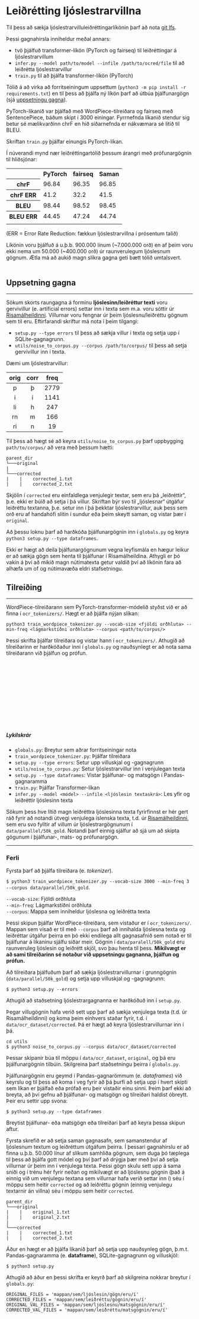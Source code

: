 # Leiðrétting ljóslestrarvillna

Til þess að sækja ljóslestrarvilluleiðréttingarlíkönin þarf að nota [git lfs](https://git-lfs.github.com/).

Þessi gagnahirsla inniheldur meðal annars:

* tvö þjálfuð transformer-líkön (PyTorch og fairseq) til leiðréttingar á ljóslestrarvillum
* `infer.py --model path/to/model --infile /path/to/ocred/file` til að leiðrétta ljóslestrarvillur
* `train.py` til að þjálfa transformer-líkön (PyTorch)

Tólið á að virka að forritseiningum uppsettum (`python3 -m pip install -r requirements.txt`) en til þess að þjálfa ný líkön þarf að útbúa þjálfunargögn (sjá [uppsetningu gagna](#uppsetning-gagna)).

PyTorch-líkanið var þjálfað með WordPiece-tilreiðara og fairseq með SentencePiece, báðum skipt í 3000 einingar. Fyrrnefnda líkanið stendur sig betur sé mælikvarðinn chrF en hið síðarnefnda er nákvæmara sé litið til BLEU.

Skriftan `train.py` þjálfar einungis PyTorch-líkan.

Í núverandi mynd nær leiðréttingartólið þessum árangri með prófunargögnin til hliðsjónar:

<table>
  <tr>
    <th></th>
    <th>PyTorch</th>
    <th>fairseq</th>
    <th>Saman</th>
  </tr>
  
  <tr>
    <th>chrF</th>
    <td>96.84</td>
    <td>96.35</td>
    <td>96.85</td>
  </tr>
  
  <tr>
    <th>chrF ERR</th>
    <td>41.2</td>
    <td>32.2</td>
    <td>41.5</td>
  </tr>
  <tr>
    <th>BLEU</th>
    <td>98.44</td>
    <td>98.52</td>
    <td>98.45</td>
    </tr>
  <tr>
    <th>BLEU ERR</th>
    <td>44.45</td>
    <td>47.24</td>
    <td>44.74</td>
  </tr>
    <tr>
    <td></td>
    <td></td>
    <td></td>
    <td></td>
  </tr>
</table>
(ERR = Error Rate Reduction: fækkun ljóslestrarvillna í prósentum talið)

<br>

Líkönin voru þjálfuð á u.þ.b. 900.000 línum (~7.000.000 orð) en af þeim voru ekki nema um 50.000 (~400.000 orð) úr raunverulegum ljóslesnum gögnum. Ætla má að aukið magn slíkra gagna geti bætt tólið umtalsvert.
<br>
<br>

## Uppsetning gagna
---
Sökum skorts raungagna á forminu **ljóslesinn/leiðréttur texti** voru gervivillur (e. artificial errors) settar inn í texta sem m.a. voru sóttir úr [Risamálheildinni](https://repository.clarin.is/repository/xmlui/handle/20.500.12537/192). Villurnar voru fengnar úr þeim ljóslesnu/leiðréttu gögnum sem til eru. Eftirfarandi skriftur má nota í þeim tilgangi:

* `setup.py --type errors` til þess að sækja villur í texta og setja upp í SQLite-gagnagrunn.
* `utils/noise_to_corpus.py --corpus /path/to/corpus/` til þess að setja gervivillur inn í texta.

Dæmi um ljóslestrarvillur:


| orig  | corr  | freq  |
| :---: | :---: | :---: |
|   p   |   þ   | 2779  |
|   i   |   í   | 1141  |
|  li   |   h   |  247  |
|  rn   |   m   |  166  |
|  ri   |   n   |  19   |

Til þess að hægt sé að keyra `utils/noise_to_corpus.py` þarf uppbygging `path/to/corpus/` að vera með þessum hætti:

```
parent_dir
└───original
|
└───corrected
|    |    corrected_1.txt
|    |    corrected_2.txt
```

Skjölin í `corrected` eru einfaldlega venjulegir textar, sem eru þá „leiðréttir“, þ.e. ekki er búið að setja í þá villur. Skriftan býr svo til „ljóslesnar“ útgáfur leiðréttu textanna, þ.e. setur inn í þá þekktar ljóslestrarvillur, auk þess sem orð eru af handahófi slitin í sundur eða þeim skeytt saman, og vistar þær í `original`.

Að þessu loknu þarf að harðkóða þjálfunargögnin inn í `globals.py` og keyra `python3 setup.py --type dataframes`.

Ekki er hægt að deila þjálfunargögnunum vegna leyfismála en hægur leikur er að sækja gögn sem henta til þjálfunar í Risamálheildina. Athygli er þó vakin á því að mikið magn nútímatexta getur valdið því að líkönin fara að alhæfa um of og nútímavæða eldri stafsetningu.



## Tilreiðing
---
WordPiece-tilreiðarann sem PyTorch-transformer-módelið styðst við er að finna í `ocr_tokenizers/`. Hægt er að þjálfa nýjan slíkan:

`python3 train_wordpiece_tokenizer.py --vocab-size <fjöldi orðhluta> --min-freq <lágmarkstíðni orðhluta> --corpus <path/to/corpus/>`

Þessi skrifta þjálfar tilreiðara og vistar hann í `ocr_tokenizers/`. Athugið að tilreiðarinn er harðkóðaður inni í `globals.py` og nauðsynlegt er að nota sama tilreiðarann við þjálfun og prófun.

<br>
<br>
<br>
<br>
<br>
<br>
<br>
<br>
<br>
<br>

##### Lykilskrár

* `globals.py`: Breytur sem aðrar forritseiningar nota </br>
* `train_wordpiece_tokenizer.py`: Þjálfar tilreiðara </br>
* `setup.py --type errors`: Setur upp villuskjal og -gagnagrunn </br>
* `utils/noise_to_corpus.py`: Setur ljóslestrarvillur inn í venjulegan texta
* `setup.py --type dataframes`: Vistar þjálfunar- og matsgögn í Pandas-gagnaramma </br>
* `train.py`: Þjálfar Transformer-líkan </br>
* `infer.py --model <módel> --infile <ljóslesin textaskrá>`: Les yfir og leiðréttir ljóslesinn texta

Sökum þess hve lítið magn leiðréttra ljóslesinna texta fyrirfinnst er hér gert ráð fyrir að notandi útvegi venjulega íslenska texta, t.d. úr [Risamálheildinni](https://repository.clarin.is/repository/xmlui/handle/20.500.12537/192), sem eru svo fylltir af villum úr ljóslestrargögnunum í `data/parallel/50k_gold`. Notandi þarf einnig sjálfur að sjá um að skipta gögunum í þjálfunar-, mats- og prófunargögn. 

---

### Ferli

Fyrsta þarf að þjálfa tilreiðara (e. *tokenizer*). </br>

`$ python3 train_wordpiece_tokenizer.py --vocab-size 3000 --min-freq 3 --corpus data/parallel/50k_gold`.

`--vocab-size`: Fjöldi orðhluta </br>
`--min-freq`: Lágmarkstíðni orðhluta </br>
`--corpus`: Mappa sem inniheldur ljóslesna og leiðrétta texta

Þessi skipun þjálfar WordPiece-tilreiðara, sem vistaður er í `ocr_tokenizers/`. Mappan sem vísað er til með `--corpus` þarf að innihalda ljóslesna texta og leiðréttar útgáfur þeirra en þó ekki endilega allt gagnasafnið sem notað er til þjálfunar á líkaninu sjálfu síðar meir. Gögnin í `data/paralell/50k_gold` eru raunveruleg ljóslesin og leiðrétt skjöl, svo þau henta til þess. **Mikilvægt er að sami tilreiðarinn sé notaður við uppsetningu gagnanna, þjálfun og prófun.**


Að tilreiðara þjálfuðum þarf að sækja ljóslestrarvillurnar í grunngögnin (`data/parallel/50k_gold`) og setja upp villuskjal og -gagnagrunn:

`$ python3 setup.py --errors`

Athugið að staðsetning ljóslestrargagnanna er harðkóðuð inn í `setup.py`.


Þegar villugögnin hafa verið sett upp þarf að sækja venjulega texta (t.d. úr Risamálheildinni) og koma þeim einhvers staðar fyrir, t.d. í `data/ocr_dataset/corrected`. Þá er hægt að keyra ljóslestrarvillurnar inn í þá.

`cd utils` </br>
`$ python3 noise_to_corpus.py --corpus data/ocr_dataset/corrected`

Þessar skipanir búa til möppu í `data/ocr_dataset`, `original`, og þá eru þjálfunargögnin tilbúin. Skilgreina þarf staðsetningu þeirra í `globals.py`.


Þjálfunargögnin eru geymd í Pandas-gagnarömmum (e. *dataframes*) við keyrslu og til þess að koma í veg fyrir að þá þurfi að setja upp í hvert skipti sem líkan er þjálfað eða prófað eru þeir vistaðir einu sinni. Þeim þarf ekki að breyta, að því gefnu að þjálfunar- og matsgögn og tilreiðari haldist óbreytt. Þeir eru settir upp svona:

`$ python3 setup.py --type dataframes`

Breytist þjálfunar- eða matsgögn eða tilreiðari þarf að keyra þessa skipun aftur.


Fyrsta skrefið er að setja saman gagnasafn, sem samanstendur af ljóslesnum textum og leiðréttum útgáfum þeirra. Í þessari gagnahirslu er að finna u.þ.b. 50.000 línur af slíkum samhliða gögnum, sem duga þó tæplega til þess að þjálfa gott módel og því þarf að drýgja þær með því að setja villurnar úr þeim inn í venjulega texta. Þessi gögn skulu sett upp á sama sniði og í trénu hér fyrir neðan og mikilvægt er að ljóslesnu gögnin (það á einnig við um venjulegu textana sem villurnar hafa verið settar inn í) séu í möppu sem heitir `corrected` og að leiðréttu gögnin (einnig venjulegu textarnir án villna) séu í möppu sem heitir `corrected`.

```
parent_dir
└───original
|    |    original_1.txt
|    |    original_2.txt
|
└───corrected
|    |    corrected_1.txt
|    |    corrected_2.txt
```

Áður en hægt er að þjálfa líkanið þarf að setja upp nauðsynleg gögn, þ.m.t. Pandas-gagnaramma (e. **dataframe**), SQLite-gagnagrunn og villuskjöl:

`$ python3 setup.py`

Athugið að áður en þessi skrifta er keyrð þarf að skilgreina nokkrar breytur í `globals.py`:

`ORIGINAL_FILES = 'mappan/sem/ljóslesin/gögn/eru/í'` </br>
`CORRECTED_FILES = 'mappan/sem/leiðréttu/gögnin/eru/í'` </br>
`ORIGINAL_VAL_FILES = 'mappan/sem/ljóslesnu/matsgögnin/eru/í'` </br>
`CORRECTED_VAL_FILES = 'mappan/sem/leiðréttu/matsgögnin/eru/í'` </br>




